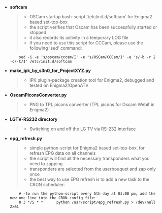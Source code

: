 + **softcam**
   > - OSCam startup bash-script '/etc/init.d/softcam' for Enigma2 based set-top-box
   > - the script verifies that Oscam has been successfully started or stopped
   > - it also records its activity in a temporary LOG file
   > - if you need to use this script for CCCam, please use the following 'sed' command:
   ``` 
       sed -i -e 's/oscam/cccam/I' -e 's/OSCam/CCCam/I' -e 's/-b -r 2 -c/-C/I' /etc/init.d/softcam
   ```
+ **make_ipk_by_s3n0_for_ProjectXYZ.py**
   > - IPK plugin-package creation tool for Enigma2, debugged and tested on Enigma2/OpenATV

+ **OscamPiconsConverter.py**
   > - PNG to TPL picons converter (TPL picons for Oscam Webif in Enigma2)

+ **LGTV-RS232 directory**
   > - Switching on and off the LG TV via RS-232 interface

+ **epg_refresh.py**
   > - simple python-script for Enigma2 based set-top-box, for refresh EPG data on all channels
   > - the script will find all the necessary transponders what you need to zapping
   > - transponders are selected from the userbouquet and zap only once
   > - the best way to use EPG refresh is to add a new task to the CRON scheduler:
   ```
       # -to run the python-script every 5th day at 03:00 pm, add the new one line into the CRON config file:
       0 3 */5 * *      python /usr/script/epg_refresh.py > /dev/null 2>&1
   ```
       
       
 
